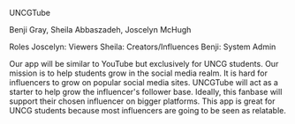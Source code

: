 UNCGTube

Benji Gray, Sheila Abbaszadeh, Joscelyn McHugh

Roles
Joscelyn: Viewers
Sheila: Creators/Influences
Benji: System Admin

Our app will be similar to YouTube but exclusively for UNCG students. Our mission is to help students grow in the social media realm. It is hard for influencers to grow on popular social media sites. UNCGTube will act as a starter to help grow the influencer's follower base. Ideally, this fanbase will support their chosen influencer on bigger platforms. This app is great for UNCG students because most influencers are going to be seen as relatable.
